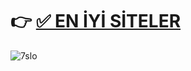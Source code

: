 # 👉  <a href="https://huiwangqihuo8.com">✅ EN İYİ SİTELER </a>


![7slo](https://github.com/user-attachments/assets/f0562836-7a9f-4fe7-8392-c791e5c01e0d)
